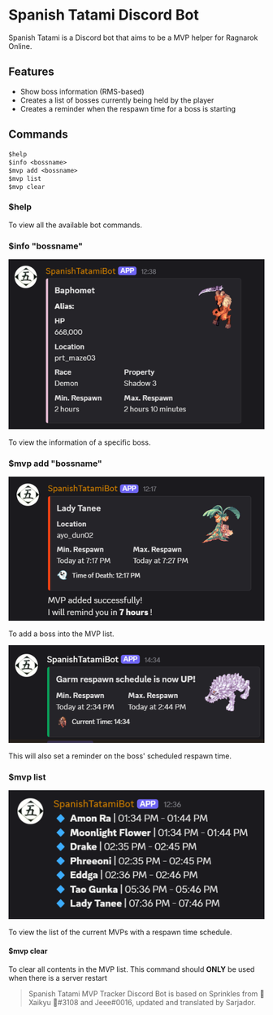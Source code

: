 # Spanish Tatami Discord Bot
Spanish Tatami is a Discord bot that aims to be a MVP helper for Ragnarok Online.

## Features
- Show boss information (RMS-based)
- Creates a list of bosses currently being held by the player
- Creates a reminder when the respawn time for a boss is starting

## Commands
```
$help
$info <bossname>
$mvp add <bossname>
$mvp list
$mvp clear
```

### $help
To view all the available bot commands.

### $info "bossname"
![info](img/info.PNG)


To view the information of a specific boss.

### $mvp add "bossname"
![info](img/add.PNG)


To add a boss into the MVP list.


![info](img/remind.PNG)


This will also set a reminder on the boss' scheduled respawn time.

### $mvp list
![info](img/list.PNG)


To view the list of the current MVPs with a respawn time schedule.

#### $mvp clear
To clear all contents in the MVP list.
This command should **ONLY** be used when there is a server restart

> Spanish Tatami MVP Tracker Discord Bot is based on Sprinkles from 🌺 Xaikyu 🌺#3108 and Jeee#0016, updated and translated by Sarjador.